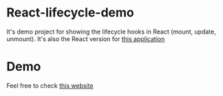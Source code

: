 # React-lifecycle-demo
It's demo project for showing the lifecycle hooks in React (mount, update, unmount). It's also the React version for [this application](https://github.com/JenHsuan/ngBookPractices/tree/master/other-courses/angular-complete-course-2022/examples/cmp-databinding-start)

# Demo
Feel free to check [this website](https://react-lifecycle-demo.vercel.app/)

